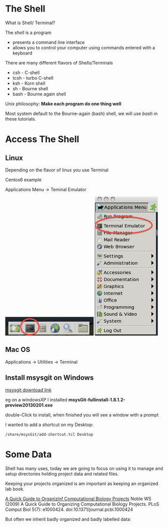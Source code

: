 # The Shell

What is Shell/ Terminal?

The *shell* is a program

* presents a command line interface
* allows you to control your computer using commands entered
  with a keyboard 

There are many different flavors of Shells/Terminals

* csh  - C-shell
* tcsh - turbo C-shell
* ksh  - Korn shell 
* sh   - Bourne shell
* bash - Bourne again shell



Unix philosophy:
**Make each program do one thing well**

Most system default to the Bourne-again (bash) shell,  we will
use *bash* in these tutorials.

# Access The Shell

## Linux

Depending on the flavor of linux you use Terminal

Centos6 example

Applications Menu -> Teminal Emulator

![Linux Term](linux-term.jpg "Linux Term")
![Linux Term2](linux-term2.jpg "Linux Term2")

## Mac OS

Applications -> Utilities -> Terminal

## Install msysgit on Windows

[msysgit download link](https://code.google.com/p/msysgit/downloads/list?q=label:Featured)

eg  on a windowsXP I installed **msysGit-fullinstall-1.8.1.2-preview20130201.exe**	

double-Click to install, when finished you will see a window with a prompt

I wanted to add a shortcut on my Desktop:

    /share/msysGit/add-shortcut.tcl Desktop

# Some Data

Shell has many uses, today we are going to focus on using it to manage and setup
directories holding project data and related files.  

Keeping your projects organized is am important as
keeping an organized lab book.

[A Quick Guide to Organizinf Computational Biology Projects](http://bit.ly/AADX8F)
Noble WS (2009) A Quick Guide to Organizing Computational Biology Projects. PLoS Comput Biol 5(7): e1000424. doi:10.1371/journal.pcbi.1000424

But often we inherit badly organized and badly labelled data:



